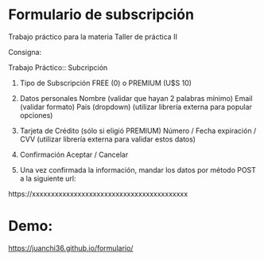 # Formulario de subscripción

Trabajo práctico para la materia Taller de práctica II


Consigna:

Trabajo Práctico:: Subcripción

1) Tipo de Subscripción
FREE (0) o PREMIUM (U$S 10)

2) Datos personales
Nombre (validar que hayan 2 palabras mínimo)
Email (validar formato)
País (dropdown) (utilizar librería externa para popular opciones)

3) Tarjeta de Crédito (sólo si eligió PREMIUM)
Número / Fecha expiración / CVV (utilizar librería externa para validar estos datos)

4) Confirmación
Aceptar / Cancelar

5) Una vez confirmada la información, mandar los datos por método POST a la siguiente url:

https://xxxxxxxxxxxxxxxxxxxxxxxxxxxxxxxxxxxxxxxxx

# Demo: 

https://juanchi36.github.io/formulario/

